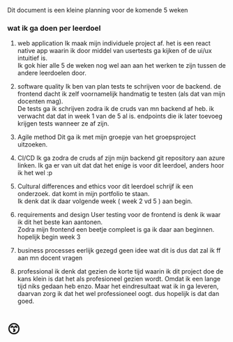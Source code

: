 Dit document is een kleine planning voor de komende 5 weken

### wat ik ga doen per leerdoel

1. web application
Ik maak mijn individuele project af. het is een react native app waarin ik door middel van usertests ga kijken of de ui/ux intuitief is. <br/>
Ik gok hier alle 5 de weken nog wel aan aan het werken te zijn tussen de andere leerdoelen door.

2. software quality
Ik ben van plan tests te schrijven voor de backend. de frontend dacht ik zelf voornamelijk handmatig te testen (als dat van mijn docenten mag). <br/>
De tests ga ik schrijven zodra ik de cruds van mn backend af heb. ik verwacht dat dat in week 1 van de 5 al is. endpoints die ik later toevoeg krijgen tests wanneer ze af zijn.

3. Agile method
Dit ga ik met mijn groepje van het groepsproject uitzoeken. <br/>

4. CI/CD
Ik ga zodra de cruds af zijn mijn backend git repository aan azure linken. Ik ga er van uit dat dat het enige is voor dit leerdoel, anders hoor ik het wel :p

5. Cultural differences and ethics
voor dit leerdoel schrijf ik een onderzoek. dat komt in mijn portfolio te staan. <br/>
Ik denk dat ik daar volgende week ( week 2 vd 5 ) aan begin.

6. requirements and design
User testing voor de frontend is denk ik waar ik dit het beste kan aantonen. <br/>
Zodra mijn frontend een beetje compleet is ga ik daar aan beginnen. hopelijk begin week 3

7. business processes
eerlijk gezegd geen idee wat dit is dus dat zal ik ff aan mn docent vragen

8. professional
ik denk dat gezien de korte tijd waarin ik dit project doe de kans klein is dat het als profesioneel gezien wordt. Omdat ik een lange tijd niks gedaan heb enzo. Maar het eindresultaat wat ik in ga leveren, daarvan zorg ik dat het wel professioneel oogt. dus hopelijk is dat dan goed.

# 😙
